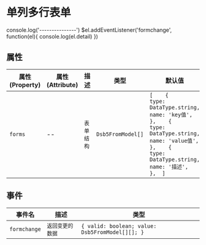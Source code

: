 # 单列多行表单

<dsb5-webcomponent-show>
    <dsb5-api-params>
    <ds-script>
    console.log('---------------')
      $el.addEventListener('formchange', function(el){
        console.log(el.detail)
      })
   </ds-script>
    </dsb5-api-params>
</dsb5-webcomponent-show>


## 属性
|属性(Property)|属性(Attribute)|   描述   |      类型       |                                                                                         默认值                                                                                         |
|--------------|---------------|----------|-----------------|----------------------------------------------------------------------------------------------------------------------------------------------------------------------------------------|
|   `forms`    |      --       |`表单结构`|`Dsb5FromModel[]`|`[    {      type: DataType.string,      name: 'key值',    },    {      type: DataType.string,      name: 'value值',    },    {      type: DataType.string,      name: '描述',    },  ]`|


## 事件
|   事件名   |      描述      |                     类型                      |
|------------|----------------|-----------------------------------------------|
|`formchange`|`返回变更的数据`|`{ valid: boolean; value: Dsb5FromModel[][]; }`|
